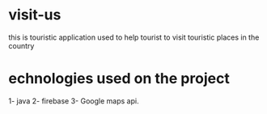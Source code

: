 # visit-us
this is touristic application used to help tourist to visit touristic places in the country 
# echnologies used on the project
  1- java 
  2- firebase
  3- Google maps api.
